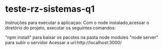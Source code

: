 # teste-rz-sistemas-q1

Instruções para executar a aplicaçao:
Com o node instalado,acessar o diretório do projeto, executar os seguintes comandos:

"npm install" para baixar os pacotes na pasta node modules
"node server" para subir o servidor
Acessar a url:http://localhost:3000/
